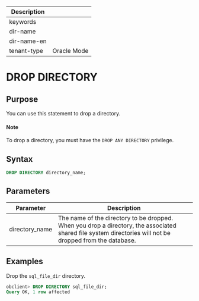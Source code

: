 | Description   |                 |
|---------------|-----------------|
| keywords      |                 |
| dir-name      |                 |
| dir-name-en   |                 |
| tenant-type   | Oracle Mode     |

# DROP DIRECTORY

## Purpose

You can use this statement to drop a directory.

  <main id="notice" type='explain'>
    <h4>Note</h4>
    <p>To drop a directory, you must have the <code>DROP ANY DIRECTORY</code> privilege. </p>
  </main>

## Syntax

```sql
DROP DIRECTORY directory_name;
```

## Parameters

| Parameter | Description |
|----------------|----------------------------------------------------------|
| directory_name | The name of the directory to be dropped. When you drop a directory, the associated shared file system directories will not be dropped from the database.  |

## Examples

Drop the `sql_file_dir` directory.

```sql
obclient> DROP DIRECTORY sql_file_dir;
Query OK, 1 row affected
```
